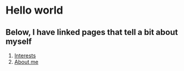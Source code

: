 # Hello world

## Below, I have linked pages that tell a bit about myself

1. [Interests](https://github.com/cnelson0/markdownpages/blob/main/Home/Interests)
2. [About me](https://github.com/cnelson0/markdownpages/blob/main/Home/About%20Me)
